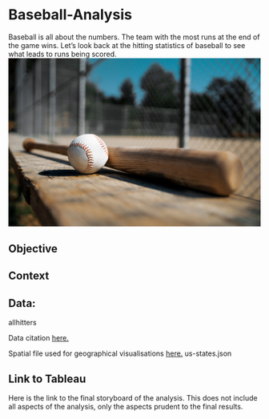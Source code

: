 # Baseball-Analysis

Baseball is all about the numbers. The team with the most runs at the end of the game wins. Let’s look back at the hitting statistics of baseball to see what leads to runs being scored. 
![](https://github.com/ktguzic/Baseball-Analysis/blob/5c48847299a80dec5e8f0cac7a9a5952254ef18d/baseball-bat-ball.jpg)

## Objective


## Context


## Data:

allhitters

Data citation [here.](https://www.kaggle.com/datasets/finkleiseinhorn/mlb-every-player-in-mlb-history)

Spatial file used for geographical visualisations [here.](us-states.json) 
us-states.json

## Link to Tableau
Here is the link to the final storyboard of the analysis. This does not include all aspects of the analysis, only the aspects prudent to the final results.
